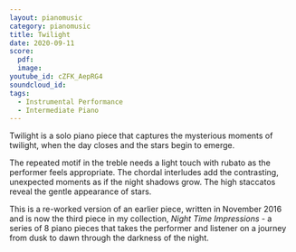 ```yaml
---
layout: pianomusic
category: pianomusic
title: Twilight
date: 2020-09-11 
score:
  pdf: 
  image: 
youtube_id: cZFK_AepRG4
soundcloud_id:
tags:
  - Instrumental Performance
  - Intermediate Piano
---
```


Twilight is a solo piano piece that captures the mysterious moments of twilight, when the day closes and the stars begin to emerge.

The repeated motif in the treble needs a light touch with rubato as the performer feels appropriate. The chordal interludes add the contrasting, unexpected moments as if the night shadows grow. The high staccatos reveal the gentle appearance of stars. 

This is a re-worked version of an earlier piece, written in November 2016 and is now the third piece in my collection, *Night Time Impressions* - a series of 8 piano pieces that takes the performer and listener on a journey from dusk to dawn through the darkness of the night.
